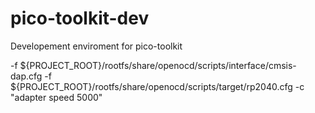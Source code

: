# pico-toolkit-dev
Developement enviroment for pico-toolkit

-f ${PROJECT_ROOT}/rootfs/share/openocd/scripts/interface/cmsis-dap.cfg -f ${PROJECT_ROOT}/rootfs/share/openocd/scripts/target/rp2040.cfg  -c "adapter speed 5000"
